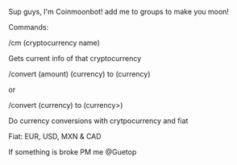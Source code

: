 Sup guys, I'm Coinmoonbot! add me to groups to make you moon!

Commands:

/cm (cryptocurrency name)

Gets current info of that cryptocurrency

/convert (amount) (currency) to (currency)

or

/convert (currency) to (currency>)

Do currency conversions with crytpocurrency and fiat

Fiat: EUR, USD, MXN & CAD


If something is broke PM me @Guetop
